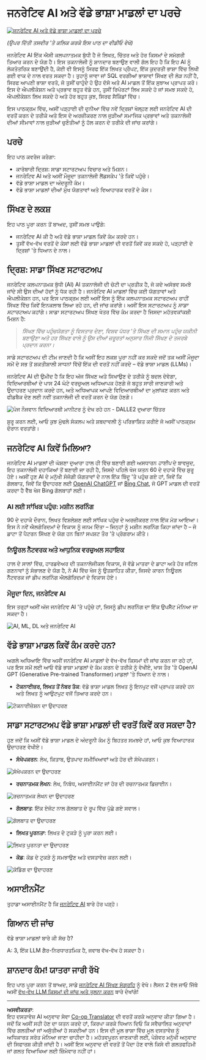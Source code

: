 <!--
CO_OP_TRANSLATOR_METADATA:
{
  "original_hash": "bfb7901bdbece1ba3e9f35c400ca33e8",
  "translation_date": "2025-10-17T14:09:26+00:00",
  "source_file": "01-introduction-to-genai/README.md",
  "language_code": "pa"
}
-->
# ਜਨਰੇਟਿਵ AI ਅਤੇ ਵੱਡੇ ਭਾਸ਼ਾ ਮਾਡਲਾਂ ਦਾ ਪਰਚੇ

[![ਜਨਰੇਟਿਵ AI ਅਤੇ ਵੱਡੇ ਭਾਸ਼ਾ ਮਾਡਲਾਂ ਦਾ ਪਰਚੇ](../../../translated_images/01-lesson-banner.2424cfd092f43366707ee2d15749f62f76f80ea3cb0816f4f31d0abd5ffd4dd1.pa.png)](https://youtu.be/lFXQkBvEe0o?si=6ZBcQTwLJJDpnX0K)

_(ਉਪਰ ਦਿੱਤੀ ਤਸਵੀਰ 'ਤੇ ਕਲਿਕ ਕਰਕੇ ਇਸ ਪਾਠ ਦਾ ਵੀਡੀਓ ਵੇਖੋ)_

ਜਨਰੇਟਿਵ AI ਇੱਕ ਐਸੀ ਕਲਪਨਾਤਮਕ ਬੁੱਧੀ ਹੈ ਜੋ ਲਿਖਤ, ਚਿੱਤਰ ਅਤੇ ਹੋਰ ਕਿਸਮਾਂ ਦੇ ਸਮੱਗਰੀ ਤਿਆਰ ਕਰਨ ਦੇ ਯੋਗ ਹੈ। ਇਸ ਤਕਨਾਲੋਜੀ ਨੂੰ ਸ਼ਾਨਦਾਰ ਬਣਾਉਣ ਵਾਲੀ ਗੱਲ ਇਹ ਹੈ ਕਿ ਇਹ AI ਨੂੰ ਲੋਕਤੰਤਰਿਕ ਬਣਾਉਂਦੀ ਹੈ, ਕੋਈ ਵੀ ਇਸਨੂੰ ਸਿਰਫ ਇੱਕ ਲਿਖਤ ਪ੍ਰੋੰਪਟ, ਇੱਕ ਕੁਦਰਤੀ ਭਾਸ਼ਾ ਵਿੱਚ ਲਿਖੀ ਗਈ ਵਾਕ ਦੇ ਨਾਲ ਵਰਤ ਸਕਦਾ ਹੈ। ਤੁਹਾਨੂੰ ਜਾਵਾ ਜਾਂ SQL ਵਰਗੀਆਂ ਭਾਸ਼ਾਵਾਂ ਸਿੱਖਣ ਦੀ ਲੋੜ ਨਹੀਂ ਹੈ, ਸਿਰਫ ਆਪਣੀ ਭਾਸ਼ਾ ਵਰਤੋ, ਜੋ ਤੁਸੀਂ ਚਾਹੁੰਦੇ ਹੋ ਉਹ ਦੱਸੋ ਅਤੇ AI ਮਾਡਲ ਤੋਂ ਇੱਕ ਸੁਝਾਅ ਪ੍ਰਾਪਤ ਕਰੋ। ਇਸ ਦੇ ਐਪਲੀਕੇਸ਼ਨ ਅਤੇ ਪ੍ਰਭਾਵ ਬਹੁਤ ਵੱਡੇ ਹਨ, ਤੁਸੀਂ ਰਿਪੋਰਟਾਂ ਲਿਖ ਸਕਦੇ ਹੋ ਜਾਂ ਸਮਝ ਸਕਦੇ ਹੋ, ਐਪਲੀਕੇਸ਼ਨ ਲਿਖ ਸਕਦੇ ਹੋ ਅਤੇ ਹੋਰ ਬਹੁਤ ਕੁਝ, ਸਿਰਫ ਸੈਕਿੰਡਾਂ ਵਿੱਚ।

ਇਸ ਪਾਠਕ੍ਰਮ ਵਿੱਚ, ਅਸੀਂ ਪੜ੍ਹਾਈ ਦੀ ਦੁਨੀਆ ਵਿੱਚ ਨਵੇਂ ਦ੍ਰਿਸ਼ਾਂ ਖੋਲ੍ਹਣ ਲਈ ਜਨਰੇਟਿਵ AI ਦੀ ਵਰਤੋਂ ਕਰਨ ਦੇ ਤਰੀਕੇ ਅਤੇ ਇਸ ਦੇ ਅਰਜ਼ੀਕਰਣ ਨਾਲ ਜੁੜੀਆਂ ਸਮਾਜਿਕ ਪ੍ਰਭਾਵਾਂ ਅਤੇ ਤਕਨਾਲੋਜੀ ਦੀਆਂ ਸੀਮਾਵਾਂ ਨਾਲ ਜੁੜੀਆਂ ਚੁਣੌਤੀਆਂ ਨੂੰ ਹੱਲ ਕਰਨ ਦੇ ਤਰੀਕੇ ਦੀ ਜਾਂਚ ਕਰਾਂਗੇ।

## ਪਰਚੇ

ਇਹ ਪਾਠ ਕਵਰੇਜ ਕਰੇਗਾ:

- ਕਾਰੋਬਾਰੀ ਦ੍ਰਿਸ਼: ਸਾਡਾ ਸਟਾਰਟਅਪ ਵਿਚਾਰ ਅਤੇ ਮਿਸ਼ਨ।
- ਜਨਰੇਟਿਵ AI ਅਤੇ ਅਸੀਂ ਮੌਜੂਦਾ ਤਕਨਾਲੋਜੀ ਲੈਂਡਸਕੇਪ 'ਤੇ ਕਿਵੇਂ ਪਹੁੰਚੇ।
- ਵੱਡੇ ਭਾਸ਼ਾ ਮਾਡਲ ਦਾ ਅੰਦਰੂਨੀ ਕੰਮ।
- ਵੱਡੇ ਭਾਸ਼ਾ ਮਾਡਲਾਂ ਦੀਆਂ ਮੁੱਖ ਯੋਗਤਾਵਾਂ ਅਤੇ ਵਿਆਹਾਰਕ ਵਰਤੋਂ ਦੇ ਕੇਸ।

## ਸਿੱਖਣ ਦੇ ਲਕਸ਼

ਇਹ ਪਾਠ ਪੂਰਾ ਕਰਨ ਤੋਂ ਬਾਅਦ, ਤੁਸੀਂ ਸਮਝ ਪਾਉਗੇ:

- ਜਨਰੇਟਿਵ AI ਕੀ ਹੈ ਅਤੇ ਵੱਡੇ ਭਾਸ਼ਾ ਮਾਡਲ ਕਿਵੇਂ ਕੰਮ ਕਰਦੇ ਹਨ।
- ਤੁਸੀਂ ਵੱਖ-ਵੱਖ ਵਰਤੋਂ ਦੇ ਕੇਸਾਂ ਲਈ ਵੱਡੇ ਭਾਸ਼ਾ ਮਾਡਲਾਂ ਦੀ ਵਰਤੋਂ ਕਿਵੇਂ ਕਰ ਸਕਦੇ ਹੋ, ਪੜ੍ਹਾਈ ਦੇ ਦ੍ਰਿਸ਼ਾਂ 'ਤੇ ਧਿਆਨ ਦੇ ਨਾਲ।

## ਦ੍ਰਿਸ਼: ਸਾਡਾ ਸਿੱਖਣ ਸਟਾਰਟਅਪ

ਜਨਰੇਟਿਵ ਕਲਪਨਾਤਮਕ ਬੁੱਧੀ (AI) AI ਤਕਨਾਲੋਜੀ ਦੀ ਚੋਟੀ ਦਾ ਪ੍ਰਤੀਕ ਹੈ, ਜੋ ਕਦੇ ਅਸੰਭਵ ਸਮਝੇ ਜਾਂਦੇ ਸੀ ਉਸ ਦੀਆਂ ਹੱਦਾਂ ਨੂੰ ਧੱਕ ਰਹੀ ਹੈ। ਜਨਰੇਟਿਵ AI ਮਾਡਲਾਂ ਵਿੱਚ ਕਈ ਯੋਗਤਾਵਾਂ ਅਤੇ ਐਪਲੀਕੇਸ਼ਨ ਹਨ, ਪਰ ਇਸ ਪਾਠਕ੍ਰਮ ਲਈ ਅਸੀਂ ਇਸ ਨੂੰ ਇੱਕ ਕਲਪਨਾਤਮਕ ਸਟਾਰਟਅਪ ਰਾਹੀਂ ਸਿੱਖਣ ਵਿੱਚ ਕਿਵੇਂ ਇਨਕਲਾਬ ਲਿਆ ਰਹੇ ਹਨ, ਦੀ ਜਾਂਚ ਕਰਾਂਗੇ। ਅਸੀਂ ਇਸ ਸਟਾਰਟਅਪ ਨੂੰ _ਸਾਡਾ ਸਟਾਰਟਅਪ_ ਕਹਾਂਗੇ। ਸਾਡਾ ਸਟਾਰਟਅਪ ਸਿੱਖਣ ਖੇਤਰ ਵਿੱਚ ਕੰਮ ਕਰਦਾ ਹੈ ਜਿਸਦਾ ਮਹੱਤਵਕਾਂਕਸ਼ੀ ਮਿਸ਼ਨ ਹੈ:

> _ਸਿੱਖਣ ਵਿੱਚ ਪਹੁੰਚਯੋਗਤਾ ਨੂੰ ਵਿਸਤਾਰ ਦੇਣਾ, ਵਿਸ਼ਵ ਪੱਧਰ 'ਤੇ ਸਿੱਖਣ ਦੀ ਸਮਾਨ ਪਹੁੰਚ ਯਕੀਨੀ ਬਣਾਉਣਾ ਅਤੇ ਹਰ ਸਿੱਖਣ ਵਾਲੇ ਨੂੰ ਉਸ ਦੀਆਂ ਜ਼ਰੂਰਤਾਂ ਅਨੁਸਾਰ ਨਿੱਜੀ ਸਿੱਖਣ ਦੇ ਤਜਰਬੇ ਪ੍ਰਦਾਨ ਕਰਨਾ।_

ਸਾਡੇ ਸਟਾਰਟਅਪ ਦੀ ਟੀਮ ਜਾਣਦੀ ਹੈ ਕਿ ਅਸੀਂ ਇਹ ਲਕਸ਼ ਪੂਰਾ ਨਹੀਂ ਕਰ ਸਕਦੇ ਜਦੋਂ ਤਕ ਅਸੀਂ ਮੌਜੂਦਾ ਸਮੇਂ ਦੇ ਸਭ ਤੋਂ ਸ਼ਕਤੀਸ਼ਾਲੀ ਸਾਧਨਾਂ ਵਿੱਚੋਂ ਇੱਕ ਦੀ ਵਰਤੋਂ ਨਹੀਂ ਕਰਦੇ – ਵੱਡੇ ਭਾਸ਼ਾ ਮਾਡਲ (LLMs)।

ਜਨਰੇਟਿਵ AI ਦੀ ਉਮੀਦ ਹੈ ਕਿ ਇਹ ਅੱਜ ਸਿੱਖਣ ਅਤੇ ਸਿਖਾਉਣ ਦੇ ਤਰੀਕੇ ਨੂੰ ਬਦਲ ਦੇਵੇਗਾ, ਵਿਦਿਆਰਥੀਆਂ ਦੇ ਪਾਸ 24 ਘੰਟੇ ਵਰਚੁਅਲ ਅਧਿਆਪਕ ਹੋਣਗੇ ਜੋ ਬਹੁਤ ਸਾਰੀ ਜਾਣਕਾਰੀ ਅਤੇ ਉਦਾਹਰਣ ਪ੍ਰਦਾਨ ਕਰਦੇ ਹਨ, ਅਤੇ ਅਧਿਆਪਕ ਆਪਣੇ ਵਿਦਿਆਰਥੀਆਂ ਦਾ ਮੁਲਾਂਕਣ ਕਰਨ ਅਤੇ ਫੀਡਬੈਕ ਦੇਣ ਲਈ ਨਵੀਂ ਤਕਨਾਲੋਜੀ ਦੀ ਵਰਤੋਂ ਕਰਨ ਦੇ ਯੋਗ ਹੋਣਗੇ।

![ਪੰਜ ਨੌਜਵਾਨ ਵਿਦਿਆਰਥੀ ਮਾਨੀਟਰ ਨੂੰ ਦੇਖ ਰਹੇ ਹਨ - DALLE2 ਦੁਆਰਾ ਚਿੱਤਰ](../../../translated_images/students-by-DALLE2.b70fddaced1042ee47092320243050c4c9a7da78b31eeba515b09b2f0dca009b.pa.png)

ਸ਼ੁਰੂ ਕਰਨ ਲਈ, ਆਓ ਕੁਝ ਮੁੱਢਲੇ ਸੰਕਲਪ ਅਤੇ ਸ਼ਬਦਾਵਲੀ ਨੂੰ ਪਰਿਭਾਸ਼ਿਤ ਕਰੀਏ ਜੋ ਅਸੀਂ ਪਾਠਕ੍ਰਮ ਦੌਰਾਨ ਵਰਤਾਂਗੇ।

## ਜਨਰੇਟਿਵ AI ਕਿਵੇਂ ਮਿਲਿਆ?

ਜਨਰੇਟਿਵ AI ਮਾਡਲਾਂ ਦੀ ਘੋਸ਼ਣਾ ਦੁਆਰਾ ਹਾਲ ਹੀ ਵਿੱਚ ਬਣਾਈ ਗਈ ਅਸਧਾਰਨ _ਹਾਈਪ_ ਦੇ ਬਾਵਜੂਦ, ਇਹ ਤਕਨਾਲੋਜੀ ਦਹਾਕਿਆਂ ਤੋਂ ਬਣਾਈ ਜਾ ਰਹੀ ਹੈ, ਜਿਸਦੇ ਪਹਿਲੇ ਖੋਜ ਯਤਨ 60 ਦੇ ਦਹਾਕੇ ਵਿੱਚ ਸ਼ੁਰੂ ਹੋਏ। ਅਸੀਂ ਹੁਣ AI ਦੇ ਮਨੁੱਖੀ ਸੰਜੋਗੀ ਯੋਗਤਾਵਾਂ ਦੇ ਨਾਲ ਇੱਕ ਬਿੰਦੂ 'ਤੇ ਪਹੁੰਚ ਗਏ ਹਾਂ, ਜਿਵੇਂ ਕਿ ਗੱਲਬਾਤ, ਜਿਵੇਂ ਕਿ ਉਦਾਹਰਣ ਲਈ [OpenAI ChatGPT](https://openai.com/chatgpt) ਜਾਂ [Bing Chat](https://www.microsoft.com/edge/features/bing-chat?WT.mc_id=academic-105485-koreyst), ਜੋ GPT ਮਾਡਲ ਦੀ ਵਰਤੋਂ ਕਰਦਾ ਹੈ ਵੈੱਬ ਖੋਜ Bing ਗੱਲਬਾਤਾਂ ਲਈ।

### AI ਲਈ ਸਾਂਖਿਕ ਪਹੁੰਚ: ਮਸ਼ੀਨ ਲਰਨਿੰਗ

90 ਦੇ ਦਹਾਕੇ ਦੌਰਾਨ, ਲਿਖਤ ਵਿਸ਼ਲੇਸ਼ਣ ਲਈ ਸਾਂਖਿਕ ਪਹੁੰਚ ਦੇ ਅਰਜ਼ੀਕਰਣ ਨਾਲ ਇੱਕ ਮੋੜ ਆਇਆ। ਇਸ ਨੇ ਨਵੇਂ ਐਲਗੋਰਿਦਮਾਂ ਦੇ ਵਿਕਾਸ ਨੂੰ ਜਨਮ ਦਿੱਤਾ – ਜਿਨ੍ਹਾਂ ਨੂੰ ਮਸ਼ੀਨ ਲਰਨਿੰਗ ਕਿਹਾ ਜਾਂਦਾ ਹੈ – ਜੋ ਡਾਟਾ ਤੋਂ ਪੈਟਰਨ ਸਿੱਖਣ ਦੇ ਯੋਗ ਹਨ ਬਿਨਾਂ ਸਪਸ਼ਟ ਤੌਰ 'ਤੇ ਪ੍ਰੋਗਰਾਮ ਕੀਤੇ। 

### ਨਿਊਰਲ ਨੈੱਟਵਰਕ ਅਤੇ ਆਧੁਨਿਕ ਵਰਚੁਅਲ ਸਹਾਇਕ

ਹਾਲ ਦੇ ਸਾਲਾਂ ਵਿੱਚ, ਹਾਰਡਵੇਅਰ ਦੀ ਤਕਨਾਲੋਜੀਕਲ ਵਿਕਾਸ, ਜੋ ਵੱਡੇ ਮਾਤਰਾ ਦੇ ਡਾਟਾ ਅਤੇ ਹੋਰ ਜਟਿਲ ਗਣਨਾਵਾਂ ਨੂੰ ਸੰਭਾਲਣ ਦੇ ਯੋਗ ਹੈ, ਨੇ AI ਵਿੱਚ ਖੋਜ ਨੂੰ ਉਤਸ਼ਾਹਿਤ ਕੀਤਾ, ਜਿਸਦੇ ਕਾਰਨ ਨਿਊਰਲ ਨੈੱਟਵਰਕ ਜਾਂ ਡੀਪ ਲਰਨਿੰਗ ਐਲਗੋਰਿਦਮਾਂ ਦੇ ਵਿਕਾਸ ਹੋਏ।

### ਮੌਜੂਦਾ ਦਿਨ, ਜਨਰੇਟਿਵ AI

ਇਸ ਤਰ੍ਹਾਂ ਅਸੀਂ ਅੱਜ ਜਨਰੇਟਿਵ AI 'ਤੇ ਪਹੁੰਚੇ ਹਾਂ, ਜਿਸਨੂੰ ਡੀਪ ਲਰਨਿੰਗ ਦਾ ਇੱਕ ਉਪਸੈੱਟ ਮੰਨਿਆ ਜਾ ਸਕਦਾ ਹੈ।

![AI, ML, DL ਅਤੇ ਜਨਰੇਟਿਵ AI](../../../translated_images/AI-diagram.c391fa518451a40de58d4f792c88adb8568d8cb4c48eed6e97b6b16e621eeb77.pa.png)

## ਵੱਡੇ ਭਾਸ਼ਾ ਮਾਡਲ ਕਿਵੇਂ ਕੰਮ ਕਰਦੇ ਹਨ?

ਅਗਲੇ ਅਧਿਆਇ ਵਿੱਚ ਅਸੀਂ ਜਨਰੇਟਿਵ AI ਮਾਡਲਾਂ ਦੇ ਵੱਖ-ਵੱਖ ਕਿਸਮਾਂ ਦੀ ਜਾਂਚ ਕਰਨ ਜਾ ਰਹੇ ਹਾਂ, ਪਰ ਇਸ ਸਮੇਂ ਲਈ ਆਓ ਵੱਡੇ ਭਾਸ਼ਾ ਮਾਡਲਾਂ ਦੇ ਕੰਮ ਕਰਨ ਦੇ ਤਰੀਕੇ ਨੂੰ ਵੇਖੀਏ, ਖਾਸ ਤੌਰ 'ਤੇ OpenAI GPT (Generative Pre-trained Transformer) ਮਾਡਲਾਂ 'ਤੇ ਧਿਆਨ ਦੇ ਨਾਲ।

- **ਟੋਕਨਾਈਜ਼ਰ, ਲਿਖਤ ਤੋਂ ਨੰਬਰ ਤੱਕ**: ਵੱਡੇ ਭਾਸ਼ਾ ਮਾਡਲ ਲਿਖਤ ਨੂੰ ਇਨਪੁਟ ਵਜੋਂ ਪ੍ਰਾਪਤ ਕਰਦੇ ਹਨ ਅਤੇ ਲਿਖਤ ਨੂੰ ਆਉਟਪੁਟ ਵਜੋਂ ਤਿਆਰ ਕਰਦੇ ਹਨ। 

![ਟੋਕਨਾਈਜ਼ੇਸ਼ਨ ਦਾ ਉਦਾਹਰਣ](../../../translated_images/tokenizer-example.80a5c151ee7d1bd485eff5aca60ac3d2c1eaaff4c0746e09b98c696c959afbfa.pa.png)

## ਸਾਡਾ ਸਟਾਰਟਅਪ ਵੱਡੇ ਭਾਸ਼ਾ ਮਾਡਲਾਂ ਦੀ ਵਰਤੋਂ ਕਿਵੇਂ ਕਰ ਸਕਦਾ ਹੈ?

ਹੁਣ ਜਦੋਂ ਕਿ ਅਸੀਂ ਵੱਡੇ ਭਾਸ਼ਾ ਮਾਡਲ ਦੇ ਅੰਦਰੂਨੀ ਕੰਮ ਨੂੰ ਬਿਹਤਰ ਸਮਝਦੇ ਹਾਂ, ਆਓ ਕੁਝ ਵਿਆਹਾਰਕ ਉਦਾਹਰਣ ਵੇਖੀਏ।

- **ਸੰਖੇਪਕਰਨ**: ਲੇਖ, ਕਿਤਾਬ, ਉਤਪਾਦ ਸਮੀਖਿਆਵਾਂ ਅਤੇ ਹੋਰ ਦੀ ਸੰਖੇਪਕਰਨ।

![ਸੰਖੇਪਕਰਨ ਦਾ ਉਦਾਹਰਣ](../../../translated_images/summarization-example.7b7ff97147b3d790477169f442b5e3f8f78079f152450e62c45dbdc23b1423c1.pa.png)

- **ਰਚਨਾਤਮਕ ਲੇਖਨ**: ਲੇਖ, ਨਿਬੰਧ, ਅਸਾਈਨਮੈਂਟ ਜਾਂ ਹੋਰ ਦੀ ਰਚਨਾਤਮਕ ਡਿਜ਼ਾਈਨ।

![ਰਚਨਾਤਮਕ ਲੇਖਨ ਦਾ ਉਦਾਹਰਣ](../../../translated_images/creative-writing-example.e24a685b5a543ad1287ad8f6c963019518920e92a1cf7510f354e85b0830fbe8.pa.png)

- **ਗੱਲਬਾਤ**: ਇੱਕ ਏਜੰਟ ਨਾਲ ਗੱਲਬਾਤ ਦੇ ਰੂਪ ਵਿੱਚ ਪੁੱਛੇ ਗਏ ਸਵਾਲ।

![ਗੱਲਬਾਤ ਦਾ ਉਦਾਹਰਣ](../../../translated_images/conversation-example.60c2afc0f595fa599f367d36ccc3909ffc15e1d5265cb33b907d3560f3d03116.pa.png)

- **ਲਿਖਤ ਪੂਰਨਤਾ**: ਲਿਖਤ ਦੇ ਟੁਕੜੇ ਨੂੰ ਪੂਰਾ ਕਰਨ ਲਈ।

![ਲਿਖਤ ਪੂਰਨਤਾ ਦਾ ਉਦਾਹਰਣ](../../../translated_images/text-completion-example.cbb0f28403d427524f8f8c935f84d084a9765b683a6bf37f977df3adb868b0e7.pa.png)

- **ਕੋਡ**: ਕੋਡ ਦੇ ਟੁਕੜੇ ਨੂੰ ਸਮਝਾਉਣ ਅਤੇ ਦਸਤਾਵੇਜ਼ ਕਰਨ ਲਈ।

![ਕੋਡਿੰਗ ਦਾ ਉਦਾਹਰਣ](../../../translated_images/coding-example.50ebabe8a6afff20267c91f18aab1957ddd9561ee2988b2362b7365aa6796935.pa.png)

## ਅਸਾਈਨਮੈਂਟ

ਤੁਹਾਡਾ ਅਸਾਈਨਮੈਂਟ ਹੈ ਕਿ [ਜਨਰੇਟਿਵ AI](https://en.wikipedia.org/wiki/Generative_artificial_intelligence?WT.mc_id=academic-105485-koreyst) ਬਾਰੇ ਹੋਰ ਪੜ੍ਹੋ। 

## ਗਿਆਨ ਦੀ ਜਾਂਚ

ਵੱਡੇ ਭਾਸ਼ਾ ਮਾਡਲਾਂ ਬਾਰੇ ਕੀ ਸੱਚ ਹੈ?

A: 3, ਇੱਕ LLM ਗੈਰ-ਨਿਰਧਾਰਤਮਿਕ ਹੈ, ਜਵਾਬ ਵੱਖ-ਵੱਖ ਹੋ ਸਕਦਾ ਹੈ। 

## ਸ਼ਾਨਦਾਰ ਕੰਮ! ਯਾਤਰਾ ਜਾਰੀ ਰੱਖੋ

ਇਹ ਪਾਠ ਪੂਰਾ ਕਰਨ ਤੋਂ ਬਾਅਦ, ਸਾਡੇ [ਜਨਰੇਟਿਵ AI ਸਿੱਖਣ ਸੰਗ੍ਰਹਿ](https://aka.ms/genai-collection?WT.mc_id=academic-105485-koreyst) ਨੂੰ ਵੇਖੋ।
ਲੈਸਨ 2 ਵੱਲ ਜਾਓ ਜਿੱਥੇ ਅਸੀਂ [ਵੱਖ-ਵੱਖ LLM ਕਿਸਮਾਂ ਦੀ ਜਾਂਚ ਅਤੇ ਤੁਲਨਾ ਕਰਨ](../02-exploring-and-comparing-different-llms/README.md?WT.mc_id=academic-105485-koreyst) ਬਾਰੇ ਦੇਖਾਂਗੇ!

---

**ਅਸਵੀਕਰਤਾ**:  
ਇਹ ਦਸਤਾਵੇਜ਼ AI ਅਨੁਵਾਦ ਸੇਵਾ [Co-op Translator](https://github.com/Azure/co-op-translator) ਦੀ ਵਰਤੋਂ ਕਰਕੇ ਅਨੁਵਾਦ ਕੀਤਾ ਗਿਆ ਹੈ। ਜਦੋਂ ਕਿ ਅਸੀਂ ਸਹੀ ਹੋਣ ਦਾ ਯਤਨ ਕਰਦੇ ਹਾਂ, ਕਿਰਪਾ ਕਰਕੇ ਧਿਆਨ ਦਿਓ ਕਿ ਸਵੈਚਾਲਿਤ ਅਨੁਵਾਦਾਂ ਵਿੱਚ ਗਲਤੀਆਂ ਜਾਂ ਅਸੁੱਤੀਆਂ ਹੋ ਸਕਦੀਆਂ ਹਨ। ਇਸ ਦੀ ਮੂਲ ਭਾਸ਼ਾ ਵਿੱਚ ਮੂਲ ਦਸਤਾਵੇਜ਼ ਨੂੰ ਅਧਿਕਾਰਤ ਸਰੋਤ ਮੰਨਿਆ ਜਾਣਾ ਚਾਹੀਦਾ ਹੈ। ਮਹੱਤਵਪੂਰਨ ਜਾਣਕਾਰੀ ਲਈ, ਪੇਸ਼ੇਵਰ ਮਨੁੱਖੀ ਅਨੁਵਾਦ ਦੀ ਸਿਫਾਰਸ਼ ਕੀਤੀ ਜਾਂਦੀ ਹੈ। ਅਸੀਂ ਇਸ ਅਨੁਵਾਦ ਦੀ ਵਰਤੋਂ ਤੋਂ ਪੈਦਾ ਹੋਣ ਵਾਲੇ ਕਿਸੇ ਵੀ ਗਲਤਫਹਿਮੀ ਜਾਂ ਗਲਤ ਵਿਆਖਿਆ ਲਈ ਜ਼ਿੰਮੇਵਾਰ ਨਹੀਂ ਹਾਂ।